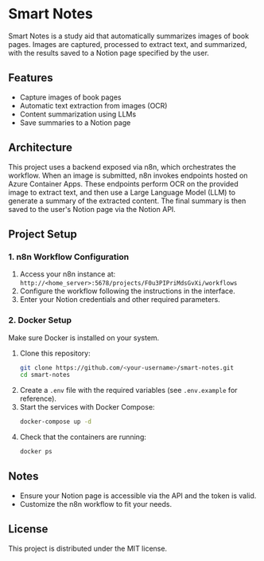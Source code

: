 # Smart Notes

Smart Notes is a study aid that automatically summarizes images of book pages. Images are captured, processed to extract text, and summarized, with the results saved to a Notion page specified by the user.

## Features

- Capture images of book pages
- Automatic text extraction from images (OCR)
- Content summarization using LLMs
- Save summaries to a Notion page

## Architecture

This project uses a backend exposed via n8n, which orchestrates the workflow. When an image is submitted, n8n invokes endpoints hosted on Azure Container Apps. These endpoints perform OCR on the provided image to extract text, and then use a Large Language Model (LLM) to generate a summary of the extracted content. The final summary is then saved to the user's Notion page via the Notion API.

## Project Setup

### 1. n8n Workflow Configuration

1. Access your n8n instance at:  
    `http://<home_server>:5678/projects/F0u3PIPriMdsGvXi/workflows`
2. Configure the workflow following the instructions in the interface.
3. Enter your Notion credentials and other required parameters.

### 2. Docker Setup

Make sure Docker is installed on your system.

1. Clone this repository:
    ```bash
    git clone https://github.com/<your-username>/smart-notes.git
    cd smart-notes
    ```
2. Create a `.env` file with the required variables (see `.env.example` for reference).
3. Start the services with Docker Compose:
    ```bash
    docker-compose up -d
    ```
4. Check that the containers are running:
    ```bash
    docker ps
    ```

## Notes

- Ensure your Notion page is accessible via the API and the token is valid.
- Customize the n8n workflow to fit your needs.

## License

This project is distributed under the MIT license.
